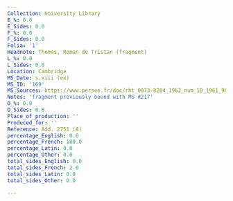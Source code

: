 ```yaml
---
Collection: University Library
E_%: 0.0
E_Sides: 0.0
F_%: 0.0
F_Sides: 0.0
Folia: '1'
Headnote: Thomas, Roman de Tristan (fragment)
L_%: 0.0
L_Sides: 0.0
Location: Cambridge
MS_Date: s.xiii (ex)
MS_ID: '169'
MS_Sources: https://www.persee.fr/doc/rht_0073-8204_1962_num_10_1961_988
Notes: 'fragment previously bound with MS #217'
O_%: 0.0
O_Sides: 0.0
Place_of_production: ''
Produced_for: ''
Reference: Add. 2751 (8)
percentage_English: 0.0
percentage_French: 100.0
percentage_Latin: 0.0
percentage_Other: 0.0
total_sides_English: 0.0
total_sides_French: 2.0
total_sides_Latin: 0.0
total_sides_Other: 0.0

---
```

